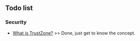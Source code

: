 ## Todo list

### Security
* [What is TrustZone?](https://www.trustonic.com/technical-articles/what-is-trustzone/) >> Done, just get to know the concept.

